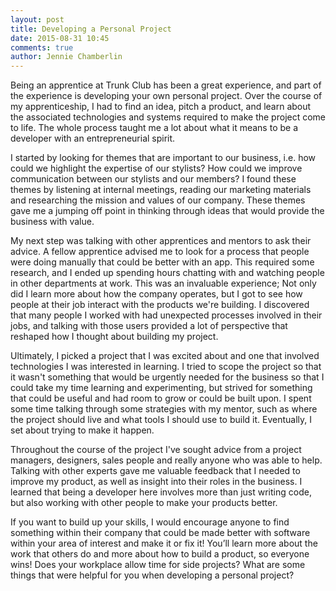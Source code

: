 ```yaml
---
layout: post
title: Developing a Personal Project
date: 2015-08-31 10:45
comments: true
author: Jennie Chamberlin
---
```


Being an apprentice at Trunk Club has been a great experience, and part of the experience is developing your own personal project. Over the course of my apprenticeship, I had to find an idea, pitch a product, and learn about the associated technologies and systems required to make the project come to life. The whole process taught me a lot about what it means to be a developer with an entrepreneurial spirit.

<!--more-->

I started by looking for themes that are important to our business, i.e. how could we highlight the expertise of our stylists? How could we improve communication between our stylists and our members? I found these themes by listening at internal meetings, reading our marketing materials and researching the mission and values of our company. These themes gave me a jumping off point in thinking through ideas that would provide the business with value.

My next step was talking with other apprentices and mentors to ask their advice. A fellow apprentice advised me to look for a process that people were doing manually that could be better with an app. This required some research, and I ended up spending hours chatting with and watching people in other departments at work. This was an invaluable experience; Not only did I learn more about how the company operates, but I got to see how people at their job interact with the products we're building. I discovered that many people I worked with had unexpected processes involved in their jobs, and talking with those users provided a lot of perspective that reshaped how I thought about building my project.

Ultimately, I picked a project that I was excited about and one that involved technologies I was interested in learning. I tried to scope the project so that it wasn't something that would be urgently needed for the business so that I could take my time learning and experimenting, but strived for something that could be useful and had room to grow or could be built upon. I spent some time talking through some strategies with my mentor, such as where the project should live and what tools I should use to build it. Eventually, I set about trying to make it happen.

Throughout the course of the project I've sought advice from a project managers, designers, sales people and really anyone who was able to help. Talking with other experts gave me valuable feedback that I needed to improve my product, as well as insight into their roles in the business. I learned that being a developer here involves more than just writing code, but also working with other people to make your products better.

If you want to build up your skills, I would encourage anyone to find something within their company that could be made better with software within your area of interest and make it or fix it! You’ll learn more about the work that others do and more about how to build a product, so everyone wins! Does your workplace allow time for side projects? What are some things that were helpful for you when developing a personal project?